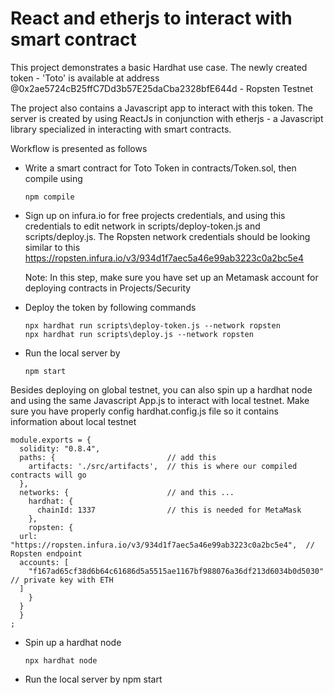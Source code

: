 # React and etherjs to interact with smart contract

This project demonstrates a basic Hardhat use case. The newly created token - 'Toto' is available at address @0x2ae5724cB25ffC7Dd3b57E25daCba2328bfE644d - Ropsten Testnet

The project also  contains a Javascript app to interact with this token. The server is created by using ReactJs in conjunction with etherjs - a Javascript library specialized in interacting with smart contracts. 



Workflow is presented as follows

- Write a smart contract for Toto Token in contracts/Token.sol, then compile using

  ```
  npm compile
  ```

- Sign up on infura.io for free projects credentials, and using this credentials to edit network in scripts/deploy-token.js and scripts/deploy.js. The Ropsten network credentials should be looking similar to this https://ropsten.infura.io/v3/934d1f7aec5a46e99ab3223c0a2bc5e4

  Note: In this step, make sure you have set up an Metamask account for deploying contracts in Projects/Security 

- Deploy the token by following commands 

  ```
  npx hardhat run scripts\deploy-token.js --network ropsten
  npx hardhat run scripts\deploy.js --network ropsten
  ```

- Run the local server by 

  ```
  npm start
  ```

  

Besides deploying on global testnet, you can also spin up a hardhat node and using the same Javascript App.js to interact with local testnet. Make sure you have properly config hardhat.config.js file so it contains information about local testnet 



```
module.exports = {
  solidity: "0.8.4",
  paths: {                         // add this
    artifacts: './src/artifacts',  // this is where our compiled contracts will go
  },
  networks: {                      // and this ...
    hardhat: {
      chainId: 1337                // this is needed for MetaMask
    },
    ropsten: {
  url: "https://ropsten.infura.io/v3/934d1f7aec5a46e99ab3223c0a2bc5e4",  // Ropsten endpoint
  accounts: [
    "f167ad65cf38d6b64c61686d5a5515ae1167bf988076a36df213d6034b0d5030" // private key with ETH
  ]
    }
  }
  }
;

```



- Spin up a hardhat node

  ```
  npx hardhat node
  ```

- Run the local server by npm start

